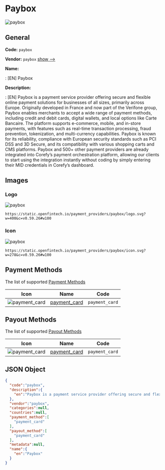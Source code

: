 
# Paybox 
![paybox](https://static.openfintech.io/payment_providers/paybox/logo.svg?w=400&c=v0.59.26#w100)  

## General 
 
**Code:** `paybox` 
 
**Vendor:** `paybox` [show -->](/vendors/paybox/) 
 
**Name:** 
 
:	[EN] Paybox 
 
**Description:** 
 
: [EN] Paybox is a payment service provider offering secure and flexible online payment solutions for businesses of all sizes, primarily across Europe. Originally developed in France and now part of the Verifone group, Paybox enables merchants to accept a wide range of payment methods, including credit and debit cards, digital wallets, and local options like Carte Bancaire. The platform supports e-commerce, mobile, and in-store payments, with features such as real-time transaction processing, fraud prevention, tokenization, and multi-currency capabilities. Paybox is known for its reliability, compliance with European security standards such as PCI DSS and 3D Secure, and its compatibility with various shopping carts and CMS platforms. Paybox and 500+ other payment providers are already integrated into Corefy’s payment orchestration platform, allowing our clients to start using the integration instantly without coding by simply entering their MID credentials in Corefy’s dashboard. 
 

## Images 

### Logo 
 
![paybox](https://static.openfintech.io/payment_providers/paybox/logo.svg?w=400&c=v0.59.26#w100)  

```
https://static.openfintech.io/payment_providers/paybox/logo.svg?w=400&c=v0.59.26#w100
```  

### Icon 
 
![paybox](https://static.openfintech.io/payment_providers/paybox/icon.svg?w=278&c=v0.59.26#w100)  

```
https://static.openfintech.io/payment_providers/paybox/icon.svg?w=278&c=v0.59.26#w100
```  

## Payment Methods 
 
The list of supported [Payment Methods](/payment-methods/) 

|Icon|Name|Code| 
|:---:|:---:|:---:| 
|![payment_card](https://static.openfintech.io/payment_methods/payment_card/icon.svg?w=278&c=v0.59.26#w100) |[payment_card](/payment-methods/payment_card/)|`payment_card`| 
 

## Payout Methods 
 
The list of supported [Payout Methods](/payout-methods/) 

|Icon|Name|Code| 
|:---:|:---:|:---:| 
|![payment_card](https://static.openfintech.io/payout_methods/payment_card/icon.svg?w=278&c=v0.59.26#w40) |[payment_card](payout-methodspayment_card/)|`payment_card`| 
 

## JSON Object 

```json
{
  "code":"paybox",
  "description":{
    "en":"Paybox is a payment service provider offering secure and flexible online payment solutions for businesses of all sizes, primarily across Europe. Originally developed in France and now part of the Verifone group, Paybox enables merchants to accept a wide range of payment methods, including credit and debit cards, digital wallets, and local options like Carte Bancaire. The platform supports e-commerce, mobile, and in-store payments, with features such as real-time transaction processing, fraud prevention, tokenization, and multi-currency capabilities. Paybox is known for its reliability, compliance with European security standards such as PCI DSS and 3D Secure, and its compatibility with various shopping carts and CMS platforms. Paybox and 500+ other payment providers are already integrated into Corefy\u2019s payment orchestration platform, allowing our clients to start using the integration instantly without coding by simply entering their MID credentials in Corefy\u2019s dashboard."
  },
  "vendor":"paybox",
  "categories":null,
  "countries":null,
  "payment_method":[
    "payment_card"
  ],
  "payout_method":[
    "payment_card"
  ],
  "metadata":null,
  "name":{
    "en":"Paybox"
  }
}
```  
